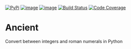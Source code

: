 [![PyPi](https://img.shields.io/pypi/v/ancient.svg)](https://pypi.org/project/ancient/)
[![image](https://img.shields.io/pypi/l/ancient.svg)](https://pypi.org/project/ancient/)
[![image](https://img.shields.io/pypi/pyversions/ancient.svg)](https://pypi.org/project/ancient/)
[![Build Status](https://travis-ci.com/janjoswig/Ancient.svg?branch=main)](https://travis-ci.com/janjoswig/Ancient)
[![Code Coverage](badges/coverage.svg)](badges/coverage.svg)

# Ancient
Convert between integers and roman numerals in Python

